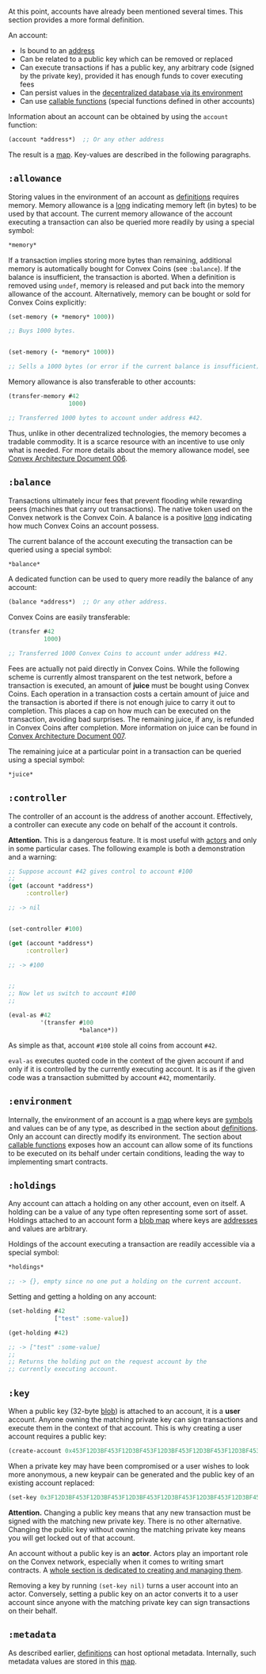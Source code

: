 At this point, accounts have already been mentioned several times. This section provides a more formal definition.

An account:

- Is bound to an [address](/cvm/data-types/address)
- Can be related to a public key which can be removed or replaced
- Can execute transactions if has a public key, any arbitrary code (signed by the private key), provided it has enough funds to cover executing fees
- Can persist values in the [decentralized database via its environment](/cvm/building-blocks/definitions)
- Can use [callable functions](/cvm/accounts/callable-functions) (special functions defined in other accounts)

Information about an account can be obtained by using the `account` function:

```clojure
(account *address*)  ;; Or any other address
```

The result is a [map](/cvm/data-types/map). Key-values are described in the following paragraphs.


## `:allowance`

Storing values in the environment of an account as [definitions](/cvm/building-blocks/definitions) requires memory. Memory allowance is a [long](/cvm/data-types/numbers)
indicating memory left (in bytes) to be used by that account. The current memory allowance of the account executing a transaction can also be queried
more readily by using a special symbol:

```clojure
*memory*
```

If a transaction implies storing more bytes than remaining, additional memory is automatically bought for Convex Coins (see `:balance`). If the balance is insufficient,
the transaction is aborted. When a definition is removed using `undef`, memory is released and put back into the memory allowance of the account. Alternatively,
memory can be bought or sold for Convex Coins explicitly:

```clojure
(set-memory (+ *memory* 1000))

;; Buys 1000 bytes.


(set-memory (- *memory* 1000))

;; Sells a 1000 bytes (or error if the current balance is insufficient).
```

Memory allowance is also transferable to other accounts:

```clojure
(transfer-memory #42
                 1000)

;; Transferred 1000 bytes to account under address #42.
```

Thus, unlike in other decentralized technologies, the memory becomes a tradable commodity. It is a scarce resource with an incentive to use only what is needed.
For more details about the memory allowance model, see [Convex Architecture Document 006](https://github.com/Convex-Dev/design/tree/main/cad/006_memory).


## `:balance`

Transactions ultimately incur fees that prevent flooding while rewarding peers (machines that carry out transactions). The native token used
on the Convex network is the Convex Coin. A balance is a positive [long](/cvm/data-types/numbers) indicating how much Convex Coins an account possess.

The current balance of the account executing the transaction can be queried using a special symbol:

```clojure
*balance*
```

A dedicated function can be used to query more readily the balance of any account:

```clojure
(balance *address*)  ;; Or any other address.
```

Convex Coins are easily transferable:

```clojure
(transfer #42
          1000)

;; Transferred 1000 Convex Coins to account under address #42.
```

Fees are actually not paid directly in Convex Coins. While the following scheme is currently almost transparent on the test network, before a transaction
is executed, an amount of **juice** must be bought using Convex Coins. Each operation in a transaction costs a certain amount of juice and the transaction is
aborted if there is not enough juice to carry it out to completion. This places a cap on how much can be executed on the transaction, avoiding bad surprises.
The remaining juice, if any, is refunded in Convex Coins after completion. More information on juice can be found in
[Convex Architecture Document 007](https://github.com/Convex-Dev/design/tree/main/cad/007_juice).

The remaining juice at a particular point in a transaction can be queried using a special symbol:

```clojure
*juice*
```


## `:controller`

The controller of an account is the address of another account. Effectively, a controller can execute any code on behalf of the account it controls.

**Attention.** This is a dangerous feature. It is most useful with [actors](/cvm/accounts/actors) and only in some particular cases. The following example is both
a demonstration and a warning:

```clojure
;; Suppose account #42 gives control to account #100
;;
(get (account *address*)
     :controller)

;; -> nil


(set-controller #100)

(get (account *address*)
     :controller)

;; -> #100


;;
;; Now let us switch to account #100
;;

(eval-as #42
         '(transfer #100
                    *balance*))
```

As simple as that, account `#100` stole all coins from account `#42`.

`eval-as` executes quoted code in the context of the given account if and only if it is controlled by the currently executing account.
It is as if the given code was a transaction submitted by account `#42`, momentarily.


## `:environment`

Internally, the environment of an account is a [map](/cvm/data-types/map) where keys are [symbols](/cvm/data-types/symbol) and values can be of any type, as
described in the section about [definitions](/cvm/building-blocks/definitions). Only an account can directly modify its environment. The section about
[callable functions](/cvm/callable_functions) exposes how an account can allow some of its functions to be executed on its behalf under certain
conditions, leading the way to implementing smart contracts.


## `:holdings`

Any account can attach a holding on any other account, even on itself. A holding can be a value of any type often representing some sort of asset. Holdings
attached to an account form a [blob map](/cvm/data-types/blob-map) where keys are [addresses](/cvm/data-types/address) and values are arbitrary.

Holdings of the account executing a transaction are readily accessible via a special symbol:

```clojure
*holdings*

;; -> {}, empty since no one put a holding on the current account.
```

Setting and getting a holding on any account:

```clojure
(set-holding #42
             ["test" :some-value])

(get-holding #42)

;; -> ["test" :some-value]
;;
;; Returns the holding put on the request account by the
;; currently executing account.
```


## `:key`

When a public key (32-byte [blob](/cvm/data-types/blob)) is attached to an account, it is a **user** account. Anyone owning the matching private key can sign
transactions and execute them in the context of that account. This is why creating a user account requires a public key:

```clojure
(create-account 0x453F12D3BF453F12D3BF453F12D3BF453F12D3BF453F12D3BF453F12D3BF45DA)
```

When a private key may have been compromised or a user wishes to look more anonymous, a new keypair can be generated and the public key of an existing account
replaced:

```clojure
(set-key 0x3F12D3BF453F12D3BF453F12D3BF453F12D3BF453F12D3BF453F12D3BF45DA9E)
```

**Attention.** Changing a public key means that any new transaction must be signed with the matching new private key. There is no other alternative. Changing
the public key without owning the matching private key means you will get locked out of that account.

An account without a public key is an **actor**. Actors play an important role on the Convex network, especially when it comes to writing smart contracts.
A [whole section is dedicated to creating and managing them](/cvm/accounts/actors).

Removing a key by running `(set-key nil)` turns a user account into an actor. Conversely, setting a public key on an actor converts it to a user account since
anyone with the matching private key can sign transactions on their behalf.


## `:metadata`

As described earlier, [definitions](/cvm/building-blocks/definitions) can host optional metadata. Internally, such metadata values are stored in this [map](/cvm/data-types/map).

